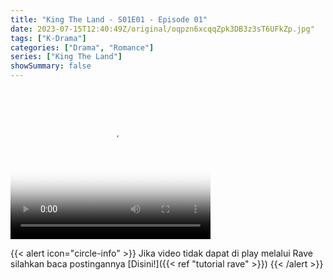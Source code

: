 ```yaml
---
title: "King The Land - S01E01 - Episode 01"
date: 2023-07-15T12:40:49Z/original/oqpzn6xcqqZpk3DB3z3sT6UFkZp.jpg"
tags: ["K-Drama"]
categories: ["Drama", "Romance"]
series: ["King The Land"]
showSummary: false
---
```


<video width="320" height="240" poster="https://www.themoviedb.org/t/p/original/oRqe23X4IM3wJHQHTEgqh7gnG9M.jpg" controls>
  <source src="https://kp3d-my.sharepoint.com/personal/ryoo_kp3d_onmicrosoft_com/_layouts/15/download.aspx?share=EZYzTWRx2XpJoYeLfUOZUusBd_ltttSpcbN8U1AUoJJ-1A" type="video/mp4">
</video>

{{< alert icon="circle-info" >}}
Jika video tidak dapat di play melalui Rave silahkan baca postingannya [Disini!]({{< ref "tutorial rave" >}})
{{< /alert >}}